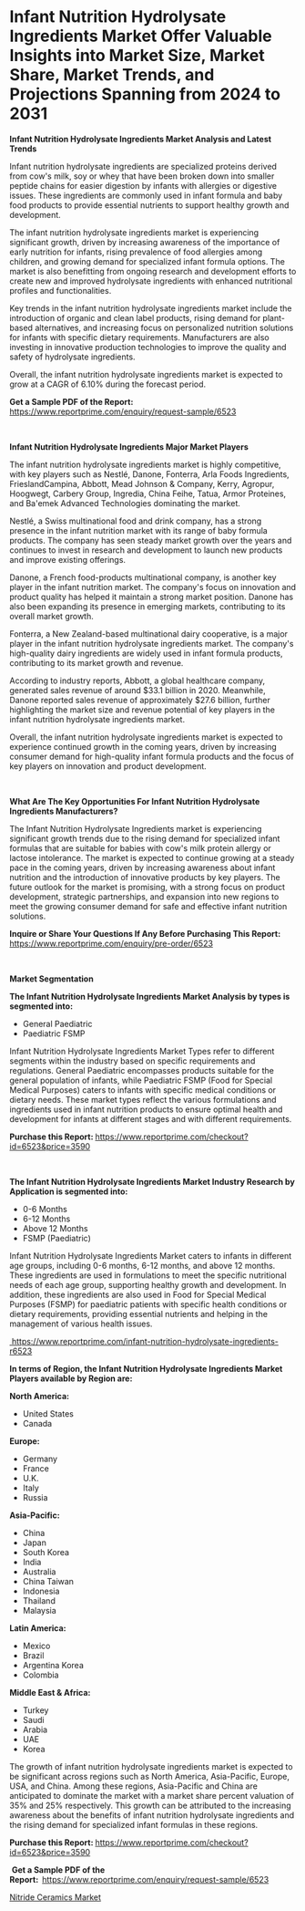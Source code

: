 <p><h1>Infant Nutrition Hydrolysate Ingredients Market Offer Valuable Insights into Market Size, Market Share, Market Trends, and Projections Spanning from 2024 to 2031</h1></p><p><strong>Infant Nutrition Hydrolysate Ingredients Market Analysis and Latest Trends</strong></p>
<p><p>Infant nutrition hydrolysate ingredients are specialized proteins derived from cow's milk, soy or whey that have been broken down into smaller peptide chains for easier digestion by infants with allergies or digestive issues. These ingredients are commonly used in infant formula and baby food products to provide essential nutrients to support healthy growth and development.</p><p>The infant nutrition hydrolysate ingredients market is experiencing significant growth, driven by increasing awareness of the importance of early nutrition for infants, rising prevalence of food allergies among children, and growing demand for specialized infant formula options. The market is also benefitting from ongoing research and development efforts to create new and improved hydrolysate ingredients with enhanced nutritional profiles and functionalities.</p><p>Key trends in the infant nutrition hydrolysate ingredients market include the introduction of organic and clean label products, rising demand for plant-based alternatives, and increasing focus on personalized nutrition solutions for infants with specific dietary requirements. Manufacturers are also investing in innovative production technologies to improve the quality and safety of hydrolysate ingredients.</p><p>Overall, the infant nutrition hydrolysate ingredients market is expected to grow at a CAGR of 6.10% during the forecast period.</p></p>
<p><strong>Get a Sample PDF of the Report:&nbsp;</strong> <a href="https://www.reportprime.com/enquiry/request-sample/6523">https://www.reportprime.com/enquiry/request-sample/6523</a></p>
<p>&nbsp;</p>
<p><strong>Infant Nutrition Hydrolysate Ingredients Major Market Players</strong></p>
<p><p>The infant nutrition hydrolysate ingredients market is highly competitive, with key players such as Nestlé, Danone, Fonterra, Arla Foods Ingredients, FrieslandCampina, Abbott, Mead Johnson & Company, Kerry, Agropur, Hoogwegt, Carbery Group, Ingredia, China Feihe, Tatua, Armor Proteines, and Ba'emek Advanced Technologies dominating the market.</p><p>Nestlé, a Swiss multinational food and drink company, has a strong presence in the infant nutrition market with its range of baby formula products. The company has seen steady market growth over the years and continues to invest in research and development to launch new products and improve existing offerings.</p><p>Danone, a French food-products multinational company, is another key player in the infant nutrition market. The company's focus on innovation and product quality has helped it maintain a strong market position. Danone has also been expanding its presence in emerging markets, contributing to its overall market growth.</p><p>Fonterra, a New Zealand-based multinational dairy cooperative, is a major player in the infant nutrition hydrolysate ingredients market. The company's high-quality dairy ingredients are widely used in infant formula products, contributing to its market growth and revenue.</p><p>According to industry reports, Abbott, a global healthcare company, generated sales revenue of around $33.1 billion in 2020. Meanwhile, Danone reported sales revenue of approximately $27.6 billion, further highlighting the market size and revenue potential of key players in the infant nutrition hydrolysate ingredients market.</p><p>Overall, the infant nutrition hydrolysate ingredients market is expected to experience continued growth in the coming years, driven by increasing consumer demand for high-quality infant formula products and the focus of key players on innovation and product development.</p></p>
<p>&nbsp;</p>
<p><strong>What Are The Key Opportunities For Infant Nutrition Hydrolysate Ingredients Manufacturers?</strong></p>
<p><p>The Infant Nutrition Hydrolysate Ingredients market is experiencing significant growth trends due to the rising demand for specialized infant formulas that are suitable for babies with cow's milk protein allergy or lactose intolerance. The market is expected to continue growing at a steady pace in the coming years, driven by increasing awareness about infant nutrition and the introduction of innovative products by key players. The future outlook for the market is promising, with a strong focus on product development, strategic partnerships, and expansion into new regions to meet the growing consumer demand for safe and effective infant nutrition solutions.</p></p>
<p><strong>Inquire or Share Your Questions If Any Before Purchasing This Report:</strong> <a href="https://www.reportprime.com/enquiry/pre-order/6523">https://www.reportprime.com/enquiry/pre-order/6523</a></p>
<p>&nbsp;</p>
<p><strong>Market Segmentation</strong></p>
<p><strong>The Infant Nutrition Hydrolysate Ingredients Market Analysis by types is segmented into:</strong></p>
<p><ul><li>General Paediatric</li><li>Paediatric FSMP</li></ul></p>
<p><p>Infant Nutrition Hydrolysate Ingredients Market Types refer to different segments within the industry based on specific requirements and regulations. General Paediatric encompasses products suitable for the general population of infants, while Paediatric FSMP (Food for Special Medical Purposes) caters to infants with specific medical conditions or dietary needs. These market types reflect the various formulations and ingredients used in infant nutrition products to ensure optimal health and development for infants at different stages and with different requirements.</p></p>
<p><strong>Purchase this Report:&nbsp;</strong><a href="https://www.reportprime.com/checkout?id=6523&price=3590">https://www.reportprime.com/checkout?id=6523&price=3590</a></p>
<p>&nbsp;</p>
<p><strong>The Infant Nutrition Hydrolysate Ingredients Market Industry Research by Application is segmented into:</strong></p>
<p><ul><li>0-6 Months</li><li>6-12 Months</li><li>Above 12 Months</li><li>FSMP (Paediatric)</li></ul></p>
<p><p>Infant Nutrition Hydrolysate Ingredients Market caters to infants in different age groups, including 0-6 months, 6-12 months, and above 12 months. These ingredients are used in formulations to meet the specific nutritional needs of each age group, supporting healthy growth and development. In addition, these ingredients are also used in Food for Special Medical Purposes (FSMP) for paediatric patients with specific health conditions or dietary requirements, providing essential nutrients and helping in the management of various health issues.</p></p>
<p><a href="https://www.reportprime.com/infant-nutrition-hydrolysate-ingredients-r6523">&nbsp;https://www.reportprime.com/infant-nutrition-hydrolysate-ingredients-r6523</a></p>
<p><strong>In terms of Region, the Infant Nutrition Hydrolysate Ingredients Market Players available by Region are:</strong></p>
<p>
    <p> <strong> North America: </strong>
        <ul>
            <li>United States</li>
            <li>Canada</li>
        </ul>
        </p> 
    <p> <strong> Europe: </strong>
        <ul>
            <li>Germany</li>
            <li>France</li>
            <li>U.K.</li>
            <li>Italy</li>
            <li>Russia</li>
        </ul>
        </p> 
    <p> <strong> Asia-Pacific: </strong>
        <ul>
            <li>China</li>
            <li>Japan</li>
            <li>South Korea</li>
            <li>India</li>
            <li>Australia</li>
            <li>China Taiwan</li>
            <li>Indonesia</li>
            <li>Thailand</li>
            <li>Malaysia</li>
        </ul>
        </p> 
    <p> <strong> Latin America: </strong>
        <ul>
            <li>Mexico</li>
            <li>Brazil</li>
            <li>Argentina Korea</li>
            <li>Colombia</li>
        </ul>
        </p> 
    <p> <strong> Middle East & Africa: </strong>
        <ul>
            <li>Turkey</li>
            <li>Saudi</li>
            <li>Arabia</li>
            <li>UAE</li>
            <li>Korea</li>
        </ul>
    </p>
    </p>
<p><p>The growth of infant nutrition hydrolysate ingredients market is expected to be significant across regions such as North America, Asia-Pacific, Europe, USA, and China. Among these regions, Asia-Pacific and China are anticipated to dominate the market with a market share percent valuation of 35% and 25% respectively. This growth can be attributed to the increasing awareness about the benefits of infant nutrition hydrolysate ingredients and the rising demand for specialized infant formulas in these regions.</p></p>
<p><strong>Purchase this Report: </strong><a href="https://www.reportprime.com/checkout?id=6523&price=3590">https://www.reportprime.com/checkout?id=6523&price=3590</a></p>
<p>&nbsp;<strong>Get a Sample PDF of the Report:&nbsp;&nbsp;</strong><a href="https://www.reportprime.com/enquiry/request-sample/6523">https://www.reportprime.com/enquiry/request-sample/6523</a></p>
<p><strong></strong></p>
<p><p><a href="https://chivalrous-flock-a86.notion.site/Nitride-Ceramics-Market-Offer-Valuable-Insights-into-Market-Size-Market-Share-Market-Trends-and-P-0ae30da8082c4947b081ddbc30cc9221">Nitride Ceramics Market</a></p></p>